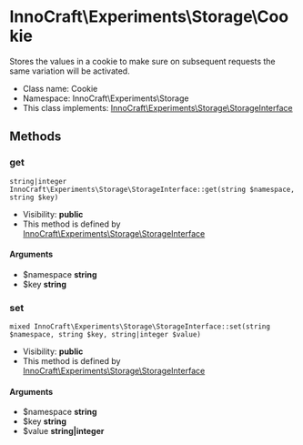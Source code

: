 InnoCraft\Experiments\Storage\Cookie
===============

Stores the values in a cookie to make sure on subsequent requests the same variation will be activated.




* Class name: Cookie
* Namespace: InnoCraft\Experiments\Storage
* This class implements: [InnoCraft\Experiments\Storage\StorageInterface](InnoCraft-Experiments-Storage-StorageInterface.md)






Methods
-------


### get

    string|integer InnoCraft\Experiments\Storage\StorageInterface::get(string $namespace, string $key)





* Visibility: **public**
* This method is defined by [InnoCraft\Experiments\Storage\StorageInterface](InnoCraft-Experiments-Storage-StorageInterface.md)


#### Arguments
* $namespace **string**
* $key **string**



### set

    mixed InnoCraft\Experiments\Storage\StorageInterface::set(string $namespace, string $key, string|integer $value)





* Visibility: **public**
* This method is defined by [InnoCraft\Experiments\Storage\StorageInterface](InnoCraft-Experiments-Storage-StorageInterface.md)


#### Arguments
* $namespace **string**
* $key **string**
* $value **string|integer**


